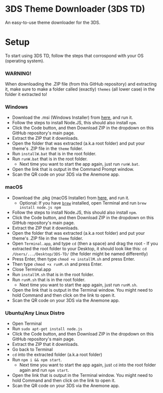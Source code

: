 # 3DS Theme Downloader (3DS TD)
An easy-to-use theme downloader for the 3DS.

# Setup
To start using 3DS TD, follow the steps that corrospond with your OS (operating system).
### WARNING!
When downloading the .ZIP file (from this GitHub repository) and extracting it, make sure to make a folder called (exactly) `themes` (all lower case) in the folder it extracted to!
### Windows
* Download the .msi (Windows Installer) from [here](https://nodejs.org/en/download/), and run it.
* Follow the steps to install Node.JS, this should also install `npm`.
* Click the Code button, and then Download ZIP in the dropdown on this GitHub repository's main page.
* Extract the ZIP that it downloads.
* Open the folder that was extracted (a.k.a root folder) and put your theme's .ZIP file in the `theme` folder.
* Run `installW.bat` that is in the root folder.
* Run `runW.bat` that is in the root folder.
  - Next time you want to start the app again, just run `runW.bat`.
* Open the link that is output in the Command Prompt window.
* Scan the QR code on your 3DS via the Anemone app.
### macOS
* Download the .pkg (macOS Installer) from [here](https://nodejs.org/en/download/), and run it.
  - Optional: If you have [`brew`](brew.sh) installed, open Terminal and run `brew install node.js npm`
* Follow the steps to install Node.JS, this should also install `npm`.
* Click the Code button, and then Download ZIP in the dropdown on this GitHub repository's main page.
* Extract the ZIP that it downloads.
* Open the folder that was extracted (a.k.a root folder) and put your theme's .ZIP file in the `theme` folder.
* Open `Terminal.app`, and type `cd` (then a space) and drag the root - If you extracted the root folder to your Desktop, it should look like this: `cd /Users/.../Desktop/3DS-TD/` (the folder might be named differently)
* Press Enter, then type `chmod +x installM.sh` and press Enter.
* Then type `chmod +x runM.sh` and press Enter.
* Close Terminal.app
* Run `installM.sh` that is in the root folder.
* Run `runM.sh` that is in the root folder.
  - Next time you want to start the app again, just run `runM.sh`.
* Open the link that is output in the Terminal window. You might need to hold Command and then click on the link to open it.
* Scan the QR code on your 3DS via the Anemone app.
### Ubuntu/Any Linux Distro
* Open Terminal
* Run `sudo apt-get install node.js`
* Click the Code button, and then Download ZIP in the dropdown on this GitHub repository's main page.
* Extract the ZIP that it downloads.
* Go back to Terminal
* `cd` into the extracted folder (a.k.a root folder)
* Run `npm i && npm start`.
  - Next time you want to start the app again, just `cd` into the root folder again and run `npm start`.
* Open the link that is output in the Terminal window. You might need to hold Command and then click on the link to open it.
* Scan the QR code on your 3DS via the Anemone app.
